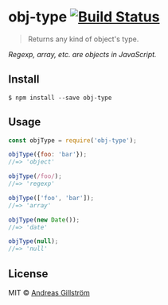 # obj-type [![Build Status](https://travis-ci.org/gillstrom/obj-type.svg?branch=master)](https://travis-ci.org/gillstrom/obj-type)

> Returns any kind of object's type.

*Regexp, array, etc. are objects in JavaScript.*
	

## Install

```
$ npm install --save obj-type
```


## Usage

```js
const objType = require('obj-type');

objType({foo: 'bar'});
//=> 'object'

objType(/foo/);
//=> 'regexp'

objType(['foo', 'bar']);
//=> 'array'

objType(new Date());
//=> 'date'

objType(null);
//=> 'null'
```


## License

MIT © [Andreas Gillström](http://github.com/gillstrom)

